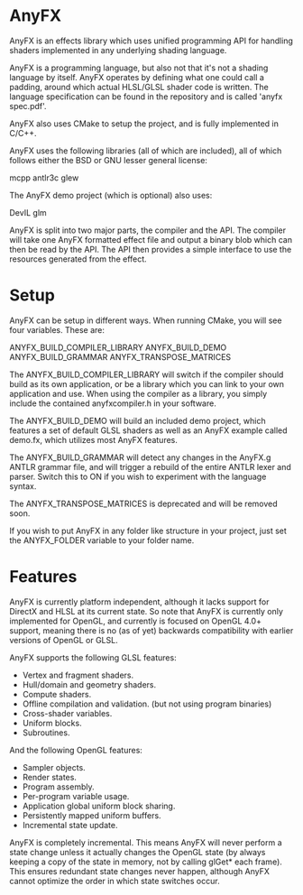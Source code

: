 AnyFX
=====

AnyFX is an effects library which uses unified programming API for handling shaders implemented in any underlying shading language.

AnyFX is a programming language, but also not that it's not a shading language by itself. AnyFX operates by defining what one could call a padding, around which actual HLSL/GLSL shader code is written. The language specification can be found in the repository and is called 'anyfx spec.pdf'.

AnyFX also uses CMake to setup the project, and is fully implemented in C/C++. 

AnyFX uses the following libraries (all of which are included), all of which follows either the BSD or GNU lesser general license:

mcpp
antlr3c
glew

The AnyFX demo project (which is optional) also uses:

DevIL
glm

AnyFX is split into two major parts, the compiler and the API. The compiler will take one AnyFX formatted effect file and output a binary blob which can then be read by the API. The API then provides a simple interface to use the resources generated from the effect. 

Setup
====

AnyFX can be setup in different ways. When running CMake, you will see four variables. These are:

ANYFX_BUILD_COMPILER_LIBRARY
ANYFX_BUILD_DEMO
ANYFX_BUILD_GRAMMAR
ANYFX_TRANSPOSE_MATRICES

The ANYFX_BUILD_COMPILER_LIBRARY will switch if the compiler should build as its own application, or be a library which you can link to your own application and use. When using the compiler as a library, you simply include the contained anyfxcompiler.h in your software.

The ANYFX_BUILD_DEMO will build an included demo project, which features a set of default GLSL shaders as well as an AnyFX example called demo.fx, which utilizes most AnyFX features.

The ANYFX_BUILD_GRAMMAR will detect any changes in the AnyFX.g ANTLR grammar file, and will trigger a rebuild of the entire ANTLR lexer and parser. Switch this to ON if you wish to experiment with the language syntax.

The ANYFX_TRANSPOSE_MATRICES is deprecated and will be removed soon. 

If you wish to put AnyFX in any folder like structure in your project, just set the ANYFX_FOLDER variable to your folder name. 

Features
====

AnyFX is currently platform independent, although it lacks support for DirectX and HLSL at its current state. So note that AnyFX is currently only implemented for OpenGL, and currently is focused on OpenGL 4.0+ support, meaning there is no (as of yet) backwards compatibility with earlier versions of OpenGL or GLSL.

AnyFX supports the following GLSL features:
- Vertex and fragment shaders.
- Hull/domain and geometry shaders.
- Compute shaders.
- Offline compilation and validation. (but not using program binaries)
- Cross-shader variables.
- Uniform blocks.
- Subroutines.

And the following OpenGL features:
- Sampler objects.
- Render states.
- Program assembly.
- Per-program variable usage.
- Application global uniform block sharing.
- Persistently mapped uniform buffers.
- Incremental state update.

AnyFX is completely incremental. This means AnyFX will never perform a state change unless it actually changes the OpenGL state (by always keeping a copy of the state in memory, not by calling glGet* each frame). This ensures redundant state changes never happen, although AnyFX cannot optimize the order in which state switches occur. 
